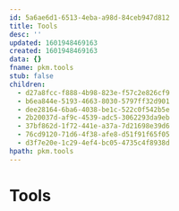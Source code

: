 ```yaml
---
id: 5a6ae6d1-6513-4eba-a98d-84ceb947d812
title: Tools
desc: ''
updated: 1601948469163
created: 1601948469163
data: {}
fname: pkm.tools
stub: false
children:
  - d27a8fcc-f888-4b98-823e-f57c2e826cf9
  - b6ea844e-5193-4663-8030-5797ff32d901
  - dee28164-6ba6-4038-be1c-522c0f542b5e
  - 2b20037d-af9c-4539-adc5-3062293da9eb
  - 37bf862d-1f72-441e-a37a-7d21698e39d6
  - 76cd9120-71d6-4f38-afe8-d51f91f65f05
  - d3f7e20e-1c29-4ef4-bc05-4735c4f8938d
hpath: pkm.tools
---
```

# Tools

